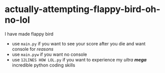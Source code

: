 # actually-attempting-flappy-bird-oh-no-lol
I have made flappy bird
- use `main.py` if you want to see your score after you die and want console for *_reasons_*
- use `main.pyw` if you want no console
- use `12LINES HOW LOL.py` if you want to experience my _ultra **mega**_ incredible python coding skills
